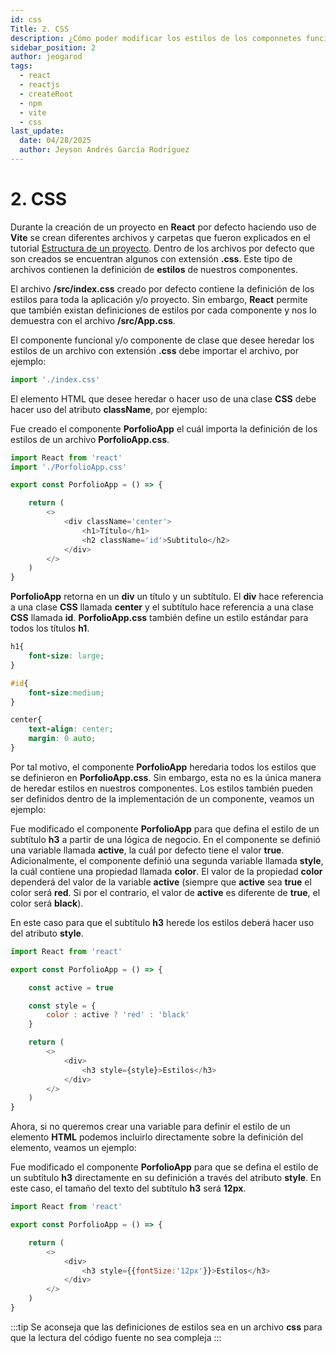```yaml
---
id: css
Title: 2. CSS
description: ¿Cómo poder modificar los estilos de los componnetes funcionales y/o de clases?
sidebar_position: 2
author: jeogarod
tags:
  - react
  - reactjs
  - createRoot
  - npm
  - vite
  - css
last_update:
  date: 04/28/2025
  author: Jeyson Andrés García Rodríguez
---
```


# 2. CSS

Durante la creación de un proyecto en **React** por defecto haciendo uso de **Vite** se crean diferentes archivos y carpetas que fueron explicados en el tutorial [Estructura de un proyecto](/docs/programacion/reactjs/proyecto/estructura-proyecto.md). Dentro de los archivos por defecto que son creados se encuentran algunos con extensión **.css**. Este tipo de archivos contienen la definición de **estilos** de nuestros componentes. 

El archivo **/src/index.css** creado por defecto contiene la definición de los estilos para toda la aplicación y/o proyecto. Sin embargo, **React** permite que también existan definiciones de estilos por cada componente y nos lo demuestra con el archivo **/src/App.css**. 

El componente funcional y/o componente de clase que desee heredar los estilos de un archivo con extensión **.css** debe importar el archivo, por ejemplo:

```javascript
import './index.css'
```

El elemento HTML que desee heredar o hacer uso de una clase **CSS** debe hacer uso del atributo **className**, por ejemplo:

Fue creado el componente **PorfolioApp** el cuál importa la definición de los estilos de un archivo **PorfolioApp.css**. 

```javascript title="/src/PorfolioApp.jsx"
import React from 'react'
import './PorfolioApp.css'

export const PorfolioApp = () => {

    return (
        <>
            <div className='center'>
                <h1>Título</h1>
                <h2 className='id'>Subtitulo</h2>
            </div>
        </>
    )
}
```

**PorfolioApp** retorna en un **div** un título y un subtítulo. El **div** hace referencia a una clase **CSS** llamada **center** y el subtítulo hace referencia a una clase **CSS** llamada **id**. **PorfolioApp.css** también define un estilo estándar para todos los títulos **h1**. 

```css title="/src/PorfolioApp.css"
h1{
    font-size: large;
}

#id{
    font-size:medium;
}

center{
    text-align: center;
    margin: 0 auto;
}
```

Por tal motivo, el componente **PorfolioApp** heredaria todos los estilos que se definieron en **PorfolioApp.css**. Sin embargo, esta no es la única manera de heredar estilos en nuestros componentes. Los estilos también pueden ser definidos dentro de la implementación de un componente, veamos un ejemplo:

Fue modificado el componente **PorfolioApp** para que defina el estilo de un subtítulo **h3** a partir de una lógica de negocio. En el componente se definió una variable llamada **active**, la cuál por defecto tiene el valor **true**. Adicionalmente, el componente definió una segunda variable llamada **style**, la cuál contiene una propiedad llamada **color**. El valor de la propiedad **color** dependerá del valor de la variable **active** (siempre que **active** sea **true** el color será **red**. Si por el contrario, el valor de **active** es diferente de **true**, el color será **black**). 

En este caso para que el subtítulo **h3** herede los estilos deberá hacer uso del atributo **style**. 

```javascript title="/src/PorfolioApp.jsx"
import React from 'react'

export const PorfolioApp = () => {

    const active = true

    const style = {
        color : active ? 'red' : 'black'
    }

    return (
        <>
            <div>
                <h3 style={style}>Estilos</h3>
            </div>
        </>
    )
}
```

Ahora, si no queremos crear una variable para definir el estilo de un elemento **HTML** podemos incluirlo directamente sobre la definición del elemento, veamos un ejemplo:

Fue modificado el componente **PorfolioApp** para que se defina el estilo de un subtítulo **h3** directamente en su definición a través del atributo **style**. En este caso, el tamaño del texto del subtítulo **h3** será **12px**. 

```javascript title="/src/PorfolioApp.jsx"
import React from 'react'

export const PorfolioApp = () => {

    return (
        <>
            <div>
                <h3 style={{fontSize:'12px'}}>Estilos</h3>
            </div>
        </>
    )
}
```

:::tip
Se aconseja que las definiciones de estilos sea en un archivo **css** para que la lectura del código fuente no sea compleja
:::